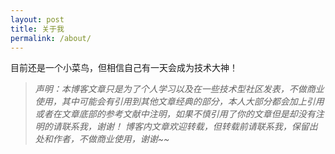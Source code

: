 ```yaml
---
layout: post
title: 关于我
permalink: /about/ 
---
```


目前还是一个小菜鸟，但相信自己有一天会成为技术大神！



> *声明：本博客文章只是为了个人学习以及在一些技术型社区发表，不做商业使用，其中可能会有引用到其他文章经典的部分，本人大部分都会加上引用或者在文章底部的参考文献中注明，如果不慎引用了你的文章但是却没有注明的请联系我，谢谢！*
> *博客内文章欢迎转载，但转载前请联系我，保留出处和作者，不做商业使用，谢谢~~*

